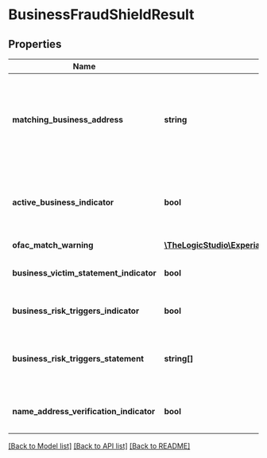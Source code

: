 # BusinessFraudShieldResult

## Properties
Name | Type | Description | Notes
------------ | ------------- | ------------- | -------------
**matching_business_address** | **string** | A \&quot;Primary Business\&quot; is returned when the address inquired upon matches the businesses primary address. \&quot;Branch Business\&quot; is returned when the address matches a branch location. Null if not available | [optional] 
**active_business_indicator** | **bool** | If false the business may be inactive. To determine active status, Experian looks at bankruptcies, corporate registrations, trades, collections, and recent credit inquiry activity | [optional] 
**ofac_match_warning** | [**\TheLogicStudio\ExperianBusinessesPHP\Model\OFACMatchWarning**](OFACMatchWarning.md) |  | [optional] 
**business_victim_statement_indicator** | **bool** | If true the business has filed a statement with Experian indicating they were a victim of fraud or identity theft | [optional] 
**business_risk_triggers_indicator** | **bool** | If true indicates high risk conditions associated with the business address | [optional] 
**business_risk_triggers_statement** | **string[]** | Only returned if businessRiskTriggersIndicator is true. Provides a description of the high risk conditions identified with the business address | [optional] 
**name_address_verification_indicator** | **bool** | If true there are potential inconsistencies with the business name, address, phone and Tax ID Number | [optional] 

[[Back to Model list]](../README.md#documentation-for-models) [[Back to API list]](../README.md#documentation-for-api-endpoints) [[Back to README]](../README.md)


